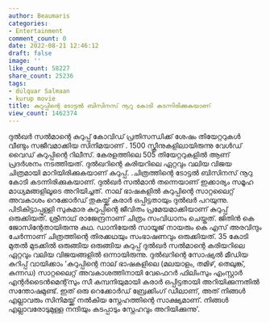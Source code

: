 ```yaml
---
author: Beaumaris
categories:
- Entertainment
comment_count: 0
date: 2022-08-21 12:46:12
draft: false
image: ''
like_count: 58227
share_count: 25236
tags:
- dulquar Salmaan
- kurup movie
title: കുറുപ്പിന്റെ ടോട്ടൽ ബിസിനസ് നൂറു കോടി കടന്നിരിക്കുകയാണ്
view_count: 1462374
---
```


ദുൽഖർ സൽമാന്റെ കുറുപ്പ് കോവിഡ് പ്രതിസന്ധിക്ക് ശേഷം തിയേറ്ററുകൾ വീണ്ടും സജീവമാക്കിയ സിനിമയാണ് . 1500 സ്ക്രീനുകളിലായിരുന്നു വേൾഡ് വൈഡ് കുറുപ്പിന്റെ റിലീസ്. കേരളത്തിലെ 505 തിയേറ്ററുകളിൽ ആണ് പ്രദർശനം നടത്തിയത്. ദുൽഖറിന്റെ കരിയറിലെ ഏറ്റവും വലിയ വിജയ ചിത്രമായി മാറിയിരിക്കുകയാണ് കുറുപ്പ്. .ചിത്രത്തിന്റെ ടോട്ടൽ ബിസിനസ് നൂറു കോടി കടന്നിരിക്കുകയാണ്. ദുൽഖർ സൽമാൻ തന്നെയാണ് ഇക്കാര്യം സമൂഹ മാധ്യമങ്ങളിലൂടെ അറിയിച്ചത്. നാല് ഭാഷകളിൽ കുറുപ്പിന്റെ സാറ്റലൈറ്റ് അവകാശം റെക്കോർഡ് തുകയ്ക്ക് കരാർ ഒപ്പിട്ടതായും ദുൽഖർ പറയുന്നു. പിടികിട്ടാപ്പുള്ളി സുകുമാര കുറുപ്പിന്റെ ജീവിതം പ്രമേയമാക്കിയാണ് കുറുപ്പ് ഒരുക്കിയത്. ശ്രീനാഥ് രാജേന്ദ്രനാണ് ചിത്രം സംവിധാനം ചെയ്തത്. ജിതിന്‍ കെ ജോസിന്റേതായിരുന്നു കഥ. ഡാനിയേല്‍ സായൂജ് നായരും കെ എസ് അരവിന്ദും ചേര്‍ന്നാണ് ചിത്രത്തിന്റെ തിരക്കഥയും സംഭാഷണവും ഒരുക്കിയത്. 35 കോടി മുതല്‍ മുടക്കില്‍ ഒരുങ്ങിയ ഒരുങ്ങിയ കുറുപ്പ് ദുല്‍ഖര്‍ സല്‍മാന്റെ കരിയറിലെ ഏറ്റവും വലിയ വിജയങ്ങളിൽ ഒന്നായിരുന്നു. ദുൽഖറിന്റെ സോഷ്യൽ മീഡിയ കുറിപ്പ് വായിക്കാം 'കുറുപ്പിന്റെ നാല് ഭാഷകളിലെ (മലയാളം, തമിഴ്, തെലുങ്ക്, കന്നഡ) സാറ്റലൈറ്റ് അവകാശത്തിനായി വേഫെറർ ഫിലിംസും എംസ്റ്റാർ എന്റർടൈൻമെന്റ്‌സും സീ കമ്പനിയുമായി കരാർ ഒപ്പിട്ടതായി അറിയിക്കുന്നതിൽ സന്തോഷമുണ്ട്. ഇത് ഒരു റെക്കോർഡ് ബ്രേക്കിംഗ് ഡീലാണ്, അത് നിങ്ങൾ എല്ലാവരും സിനിമയ്ക്ക് നൽകിയ സ്നേഹത്തിന്റെ സാക്ഷ്യമാണ്. നിങ്ങൾ എല്ലാവരോടുമുള്ള നന്ദിയും കടപ്പാടും സ്നേഹവും അറിയിക്കുന്നു'.